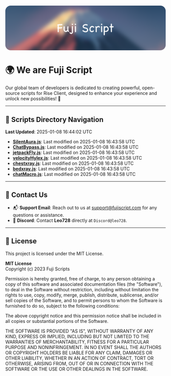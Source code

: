 ![Banner](.github/b.webp)

# 🌍 **We are Fuji Script**

Our global team of developers is dedicated to creating powerful, open-source scripts for Rise Client, designed to enhance your experience and unlock new possibilities! 🌟

---
<!-- SCRIPTS_NAVIGATION_START -->
## 📂 **Scripts Directory Navigation**

**Last Updated**: 2025-01-08 16:44:02 UTC

- **[SilentAura.js](scripts/SilentAura.js)**: Last modified on 2025-01-08 16:43:58 UTC
- **[ChatBypass.js](scripts/ChatBypass.js)**: Last modified on 2025-01-08 16:43:58 UTC
- **[jetpackFly.js](scripts/jetpackFly.js)**: Last modified on 2025-01-08 16:43:58 UTC
- **[velocityHylex.js](scripts/velocityHylex.js)**: Last modified on 2025-01-08 16:43:58 UTC
- **[chestxray.js](scripts/chestxray.js)**: Last modified on 2025-01-08 16:43:58 UTC
- **[bedxray.js](scripts/bedxray.js)**: Last modified on 2025-01-08 16:43:58 UTC
- **[chatMacro.js](scripts/chatMacro.js)**: Last modified on 2025-01-08 16:43:58 UTC

<!-- SCRIPTS_NAVIGATION_END -->

---

## 💬 **Contact Us**  
- 📬 **Support Email**: Reach out to us at [support@fujiscript.com](mailto:support@fujiscript.com) for any questions or assistance.  
- 💬 **Discord**: Contact **Leo728** directly at `Discord@leo728`.

---

## 📜 **License**

This project is licensed under the MIT License.  

**MIT License**  
Copyright (c) 2023 Fuji Scripts  

Permission is hereby granted, free of charge, to any person obtaining a copy of this software and associated documentation files (the "Software"), to deal in the Software without restriction, including without limitation the rights to use, copy, modify, merge, publish, distribute, sublicense, and/or sell copies of the Software, and to permit persons to whom the Software is furnished to do so, subject to the following conditions:  

The above copyright notice and this permission notice shall be included in all copies or substantial portions of the Software.  

THE SOFTWARE IS PROVIDED "AS IS", WITHOUT WARRANTY OF ANY KIND, EXPRESS OR IMPLIED, INCLUDING BUT NOT LIMITED TO THE WARRANTIES OF MERCHANTABILITY, FITNESS FOR A PARTICULAR PURPOSE AND NONINFRINGEMENT. IN NO EVENT SHALL THE AUTHORS OR COPYRIGHT HOLDERS BE LIABLE FOR ANY CLAIM, DAMAGES OR OTHER LIABILITY, WHETHER IN AN ACTION OF CONTRACT, TORT OR OTHERWISE, ARISING FROM, OUT OF OR IN CONNECTION WITH THE SOFTWARE OR THE USE OR OTHER DEALINGS IN THE SOFTWARE.  
